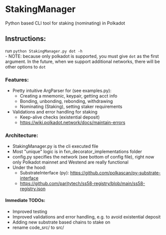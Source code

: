 # StakingManager
Python based CLI tool for staking (nominating) in Polkadot

## Instructions:
run `python StakingManager.py dot -h`
    <br />- NOTE: because only polkadot is supported, you must give `dot` as the first argument.
    In the future, when we support additional networks, there will be other options to `dot`

### Features:
* Pretty intuitive ArgParser for (see examples.py):
	- Creating a mnemonic, keypair, getting acct info
	- Bonding, unbonding, rebonding, withdrawing
	- Nominating (Staking), setting staker requirements
* Validations and error handling for staking
	- Keep-alive checks (existential deposit)
	- https://wiki.polkadot.network/docs/maintain-errors

### Architecture:
* StakingManager.py is the cli executed file
* Most "unique" logic is in fxn_decorator_implementations folder
* config.py specifies the network (see bottom of config file), right now only Polkadot mainnet and Westend are really functional
* Under the hood:
    - SubstrateInterface (py): https://github.com/polkascan/py-substrate-interface
    - https://github.com/paritytech/ss58-registry/blob/main/ss58-registry.json

#### Immediate TODOs:
* Improved testing
* Improved validations and error handling, e.g. to avoid existential deposit
* Adding new substrate based chains to stake on
* rename code_src/ to src/

